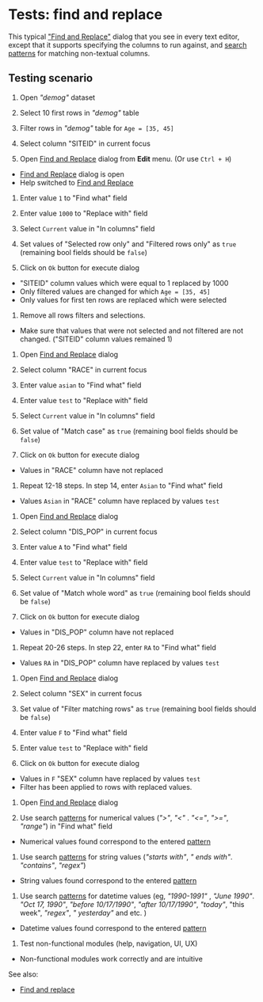 <!-- TITLE: Tests: Find and replace -->
<!-- SUBTITLE: -->

# Tests: find and replace

This typical ["Find and Replace"](find-and-replace-test.md) dialog that you see in every text editor, except that it
supports specifying the columns to run against, and [search patterns](../datagrok/navigation/views/table-view#search-patterns) for matching non-textual columns.

## Testing scenario

1. Open *"demog"* dataset

1. Select 10 first rows in *"demog"* table

1. Filter rows in *"demog"* table for ```Age = [35, 45]```

1. Select column "SITEID" in current focus

1. Open [Find and Replace](find-and-replace-test.md) dialog from **Edit** menu. (Or use ```Ctrl + H```)

* [Find and Replace](find-and-replace-test.md) dialog is open
* Help switched to [Find and Replace](find-and-replace-test.md)

1. Enter value ```1``` to "Find what" field

1. Enter value ```1000``` to "Replace with" field

1. Select ```Current``` value in "In columns" field

1. Set values of "Selected row only" and "Filtered rows only" as ```true``` (remaining bool fields should
   be ```false```)

1. Click on ```Ok``` button for execute dialog

* "SITEID" column values which were equal to 1 replaced by 1000
* Only filtered values   are changed for which ```Age = [35, 45]```
* Only values   for first ten rows are replaced which were selected

1. Remove all rows filters and selections.

* Make sure that values   that were not selected and not filtered are not changed. ("SITEID"
  column values remained 1)

1. Open [Find and Replace](find-and-replace-test.md) dialog

1. Select column "RACE" in current focus

1. Enter value ```asian``` to "Find what" field

1. Enter value ```test``` to "Replace with" field

1. Select ```Current``` value in "In columns" field

1. Set value of "Match case" as ```true``` (remaining bool fields should be ```false```)

1. Click on ```Ok``` button for execute dialog

* Values   in "RACE" column have not replaced

1. Repeat 12-18 steps. In step 14, enter ```Asian``` to "Find what" field

* Values ```Asian```   in "RACE" column have replaced by values ```test```

1. Open [Find and Replace](find-and-replace-test.md) dialog

1. Select column "DIS_POP" in current focus

1. Enter value ```A``` to "Find what" field

1. Enter value ```test``` to "Replace with" field

1. Select ```Current``` value in "In columns" field

1. Set value of "Match whole word" as ```true``` (remaining bool fields should be ```false```)

1. Click on ```Ok``` button for execute dialog

* Values   in "DIS_POP" column have not replaced

1. Repeat 20-26 steps. In step 22, enter ```RA``` to "Find what" field

* Values ```RA```   in "DIS_POP" column have replaced by values ```test```

1. Open [Find and Replace](find-and-replace-test.md) dialog

1. Select column "SEX" in current focus

1. Set value of "Filter matching rows" as ```true``` (remaining bool fields should be ```false```)

1. Enter value ```F``` to "Find what" field

1. Enter value ```test``` to "Replace with" field

1. Click on ```Ok``` button for execute dialog

* Values   in ```F```  "SEX" column have replaced by values ```test```
* Filter has been applied to rows with replaced values.

1. Open [Find and Replace](find-and-replace-test.md) dialog

1. Use search [patterns](../explore/data-search-patterns.md)  for numerical values (*">"*, *"<"*
   . *"\<="*, *">="*, *"range"*) in "Find what" field

* Numerical values   found correspond to the entered [pattern](../explore/data-search-patterns.md)

1. Use search [patterns](../explore/data-search-patterns.md)  for string values (*"starts with"*, *"
   ends with"*. *"contains"*, *"regex"*)

* String values   found correspond to the entered [pattern](../explore/data-search-patterns.md)

1. Use search [patterns](../explore/data-search-patterns.md)  for datetime values (eg, *"1990-1991"*
   , *"June 1990"*. *"Oct 17, 1990"*, *"before 10/17/1990"*, *"after 10/17/1990"*, *"today"*, "this week", *"regex"*, *"
   yesterday"* and etc. )

* Datetime values   found correspond to the entered [pattern](../explore/data-search-patterns.md)

1. Test non-functional modules (help, navigation, UI, UX)

* Non-functional modules work correctly and are intuitive

See also:

* [Find and replace](find-and-replace.md)
